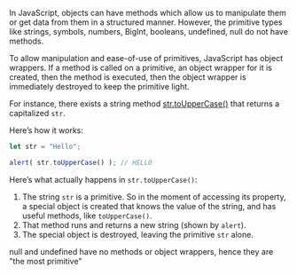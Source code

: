 In JavaScript, objects can have methods which allow us to manipulate them or get data from them in a structured manner. However, the primitive types like strings, symbols, numbers, BigInt, booleans, undefined, null do not have methods.

To allow manipulation and ease-of-use of primitives, JavaScript has object wrappers. If a method is called on a primitive, an object wrapper for it is created, then the method is executed, then the object wrapper is immediately destroyed to keep the primitive light.

For instance, there exists a string method [str.toUpperCase()](https://developer.mozilla.org/en/docs/Web/JavaScript/Reference/Global_Objects/String/toUpperCase) that returns a capitalized `str`.

Here’s how it works:
```javascript
let str = "Hello";

alert( str.toUpperCase() ); // HELLO
```

Here’s what actually happens in `str.toUpperCase()`:
1. The string `str` is a primitive. So in the moment of accessing its property, a special object is created that knows the value of the string, and has useful methods, like `toUpperCase()`.
2. That method runs and returns a new string (shown by `alert`).
3. The special object is destroyed, leaving the primitive `str` alone.

null and undefined have no methods or object wrappers, hence they are "the most primitive"